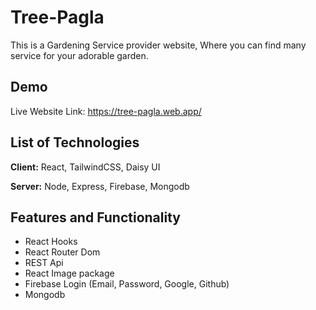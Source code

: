 
# Tree-Pagla

This is a Gardening Service provider website, Where you can find many service for your adorable garden.


## Demo

Live Website Link: https://tree-pagla.web.app/


## List of Technologies

**Client:** React, TailwindCSS, Daisy UI

**Server:** Node, Express, Firebase, Mongodb


## Features and Functionality

 - React Hooks
 - React Router Dom
 - REST Api
 - React Image package
 - Firebase Login (Email, Password, Google, Github)
 - Mongodb

